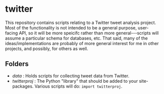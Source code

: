 twitter
=======

This repository contains scripts relating to a Twitter tweet analysis project. Most of the functionality is not intended to be a general purpose, user-facing API, so it will be more speicifc rather than more general---scripts will assume a particular schema for databases, etc. That said, many of the ideas/implementations are probably of more general interest for me in other projects, and possibly, for others as well.

Folders
-------

-   *data* : Holds scripts for collecting tweet data from Twitter.
-   *twitterproj* : The Python "library" that should be added to your
    site-packages. Various scripts will do: `import twitterproj`.

